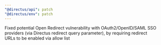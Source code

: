 ```yaml
---
"@directus/api": patch
"@directus/env": patch
---
```


Fixed potential Open Redirect vulnerability with OAuth2/OpenID/SAML SSO providers (via Directus redirect query parameter), by requiring redirect URLs to be enabled via allow list

